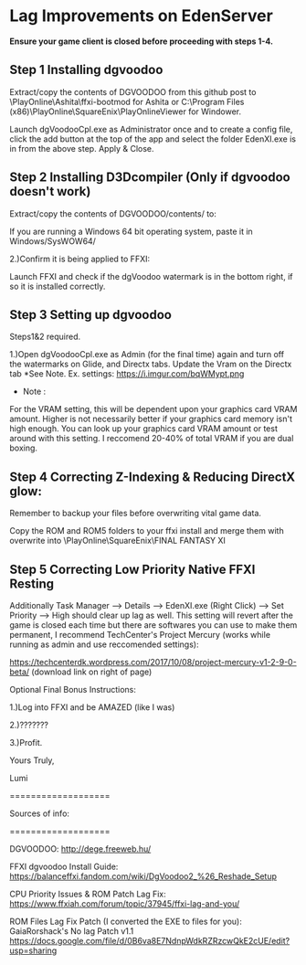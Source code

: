 

Lag Improvements on EdenServer
===

**Ensure your game client is closed before proceeding with steps 1-4.**



## Step 1 Installing dgvoodoo 


Extract/copy the contents of DGVOODOO from this github post to \PlayOnline\Ashita\ffxi-bootmod for Ashita or C:\Program Files (x86)\PlayOnline\SquareEnix\PlayOnlineViewer for Windower. 

Launch dgVoodooCpl.exe as Administrator once and to create a config file, click the add button at the top of the app and select the folder EdenXI.exe is in from the above step. Apply & Close.


## Step 2 Installing D3Dcompiler (Only if dgvoodoo doesn't work)

Extract/copy the contents of DGVOODOO/contents/ to:

If you are running a Windows 64 bit operating system, paste it in Windows/SysWOW64/

2.)Confirm it is being applied to FFXI:
 
Launch FFXI and check if the dgVoodoo watermark is in the bottom right, if so it is installed correctly.


## Step 3 Setting up dgvoodoo 

Steps1&2 required.

1.)Open dgVoodooCpl.exe as Admin (for the final time) again and turn off the watermarks on Glide, and Directx tabs.
Update the Vram on the Directx tab *See Note.
Ex. settings:
https://i.imgur.com/bqWMypt.png

* Note :

For the VRAM setting, this will be dependent upon your graphics card VRAM amount. Higher is not necessarily better if your graphics card memory isn't high enough. You can look up your graphics card VRAM amount or test around with this setting. I reccomend 20-40% of total VRAM if you are dual boxing.





## Step 4 Correcting Z-Indexing & Reducing DirectX glow: 

Remember to backup your files before overwriting vital game data.


Copy the ROM and ROM5 folders to your ffxi install and merge them with overwrite into \PlayOnline\SquareEnix\FINAL FANTASY XI



## Step 5 Correcting Low Priority Native FFXI Resting 


Additionally Task Manager --> Details --> EdenXI.exe (Right Click) --> Set Priority --> High should clear up lag as well.
This setting will revert after the game is closed each time but there are softwares you can use to make them permanent, I recommend TechCenter's Project Mercury (works while running as admin and use reccomended settings):

https://techcenterdk.wordpress.com/2017/10/08/project-mercury-v1-2-9-0-beta/ (download link on right of page)





Optional Final Bonus Instructions:

1.)Log into FFXI and be AMAZED (like I was)

2.)???????

3.)Profit.



Yours Truly,

Lumi


===================

Sources of info:

===================

DGVOODOO:
http://dege.freeweb.hu/

FFXI dgvoodoo Install Guide:
https://balanceffxi.fandom.com/wiki/DgVoodoo2_%26_Reshade_Setup

CPU Priority Issues & ROM Patch Lag Fix:
https://www.ffxiah.com/forum/topic/37945/ffxi-lag-and-you/

ROM Files Lag Fix Patch (I converted the EXE to files for you):
GaiaRorshack's No lag Patch v1.1
https://docs.google.com/file/d/0B6va8E7NdnpWdkRZRzcwQkE2cUE/edit?usp=sharing
